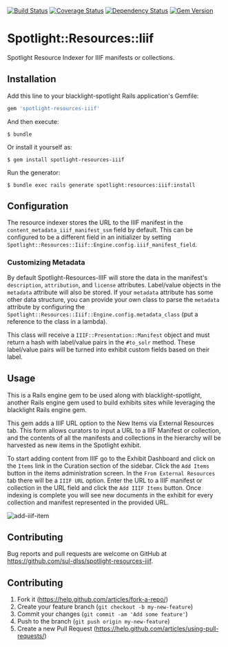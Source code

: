 [![Build Status](https://travis-ci.org/sul-dlss/spotlight-resources-iiif.svg?branch=master)](https://travis-ci.org/sul-dlss/spotlight-resources-iiif) [![Coverage Status](https://coveralls.io/repos/sul-dlss/spotlight-resources-iiif/badge.svg?branch=master&service=github)](https://coveralls.io/github/sul-dlss/spotlight-resources-iiif?branch=master) [![Dependency Status](https://gemnasium.com/sul-dlss/spotlight-resources-iiif.svg)](https://gemnasium.com/sul-dlss/spotlight-resources-iiif) [![Gem Version](https://badge.fury.io/rb/spotlight-resources-iiif.png)](http://badge.fury.io/rb/spotlight-resources-iiif)

# Spotlight::Resources::Iiif

Spotlight Resource Indexer for IIIF manifests or collections.

## Installation

Add this line to your blacklight-spotlight Rails application's Gemfile:

```ruby
gem 'spotlight-resources-iiif'
```

And then execute:

    $ bundle

Or install it yourself as:

    $ gem install spotlight-resources-iiif

Run the generator:

    $ bundle exec rails generate spotlight:resources:iiif:install

## Configuration

The resource indexer stores the URL to the IIIF manifest in the `content_metadata_iiif_manifest_ssm` field by default.  This can be configured to be a different field in an initializer by setting `Spotlight::Resources::Iiif::Engine.config.iiif_manifest_field`.

### Customizing Metadata

By default Spotlight-Resources-IIIF will store the data in the manifest's `description`, `attribution`, and `license` attributes.  Label/value objects in the `metadata` attribute will also be stored. If your `metadata` attribute has some other data structure, you can provide your own class to parse the `metadata` attribute by configuring the `Spotlight::Resources::Iiif::Engine.config.metadata_class` (put a reference to the class in a lambda).

This class will receive a `IIIF::Presentation::Manifest` object and must return a hash with label/value pairs in the `#to_solr` method. These label/value pairs will be turned into exhibit custom fields based on their label.

## Usage

This is a Rails engine gem to be used along with blacklight-spotlight, another Rails engine gem used to build exhibits sites while leveraging the blacklight Rails engine gem.

This gem adds a IIIF URL option to the New Items via External Resources tab. This form allows curators to input a URL to a IIIF Manifest or collection, and the contents of all the manifests and collections in the hierarchy will be harvested as new items in the Spotlight exhibit.

To start adding content from IIIF go to the Exhibit Dashboard and click on the `Items` link in the Curation section of the sidebar.  Click the `Add Items` button in the items administration screen. In the `From External Resources` tab there will be a `IIIF URL` option. Enter the URL to a IIIF manifest or collection in the URL field and click the `Add IIIF Items` button.  Once indexing is complete you will see new documents in the exhibit for every collection and manifest represented in the provided URL.

![add-iiif-item](https://cloud.githubusercontent.com/assets/96776/12284218/f4987eaa-b962-11e5-9602-cd5a769b4cec.gif)

## Contributing

Bug reports and pull requests are welcome on GitHub at https://github.com/sul-dlss/spotlight-resources-iiif.

## Contributing

1. Fork it (https://help.github.com/articles/fork-a-repo/)
2. Create your feature branch (`git checkout -b my-new-feature`)
3. Commit your changes (`git commit -am 'Add some feature'`)
4. Push to the branch (`git push origin my-new-feature`)
5. Create a new Pull Request (https://help.github.com/articles/using-pull-requests/)
